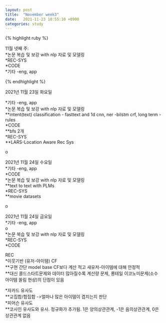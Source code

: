 ```yaml
---
layout: post
title:  "November week3"
date:   2021-11-23 10:55:10 +0900
categories: study
---
```





{% highlight ruby %}

11월 넷째 주:  
*논문 복습 및 보강 with nlp 자료 및 모델링  
*REC-SYS  
*CODE  
*기타  -eng, app  



{% endhighlight %}

2021년 11월 23일 화요일  

*기타  -eng, app  
*논문 복습 및 보강 with nlp 자료 및 모델링  
**intent(text) classification - fasttext and 1d cnn, ner -bilstm crf, long term - rules  
*CODE  
**bfs 2개  
*REC-SYS  
**LARS-Location Aware Rec Sys  

o  


2021년 11월 24일 수요일  
*기타  -eng, app  
*CODE  
*논문 복습 및 보강 with nlp 자료 및 모델링  
**text to text with PLMs  
*REC-SYS  
**movie datasets  

o  

2021년 11월 24일 금요일  
*기타  -eng, app  
o  
*논문 복습 및 보강 with nlp 자료 및 모델링  
*REC-SYS  
*CODE  



















REC  
*이웃기반 (유저-아이템) CF  
**구현 간단 model base CF보다 계산 적고 새유저-아이템에 대해 안정적  
**대신 콜드스타트문제와 데이터 많아질수록 계산량 문제, 롱테일 이코노미문제(소수 아이템 쏠림 현상)의 단점이 있음  

*자카드 유사도  
**교집합/합집합 ->얼마나 많은 아이템이 겹치는지 판단  
*피어슨 유사도  
**코사인 유사도와 유사. 정규화가 추가됨. 1은 양의상관관계, -1은 음의상관관계, 0은 상관관계 없음  











